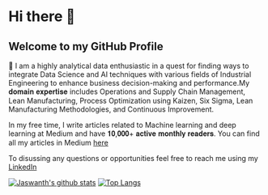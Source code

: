 # Hi there 👋
## Welcome to my GitHub Profile

🔭  I am a highly analytical data enthusiastic in a quest for finding ways to integrate Data Science and AI techniques with various fields of Industrial Engineering to enhance business decision-making and performance.My 𝐝𝐨𝐦𝐚𝐢𝐧 𝐞𝐱𝐩𝐞𝐫𝐭𝐢𝐬𝐞 includes Operations and Supply Chain Management, Lean Manufacturing, Process Optimization using Kaizen, Six Sigma, Lean Manufacturing Methodologies, and Continuous Improvement.

In my free time, I write articles related to Machine learning and deep learning at Medium and have 𝟏𝟎,𝟎𝟎𝟎+ 𝐚𝐜𝐭𝐢𝐯𝐞 𝐦𝐨𝐧𝐭𝐡𝐥𝐲 𝐫𝐞𝐚𝐝𝐞𝐫𝐬. You can find all my articles in Medium [here](https://jaswanth-badvelu.medium.com/)

To disussing any questions or opportunities feel free to reach me using my [LinkedIn](https://www.linkedin.com/in/jaswanth-badvelu/)

[![Jaswanth's github stats](https://github-readme-stats.vercel.app/api?username=JaswanthBadvelu&count_private=true&show_icons=true)](https://github.com/JaswanthBadvelu/github-readme-stats)
[![Top Langs](https://github-readme-stats.vercel.app/api/top-langs/?username=JaswanthBadvelu)](https://github.com/JaswanthBadvelu/github-readme-stats)
